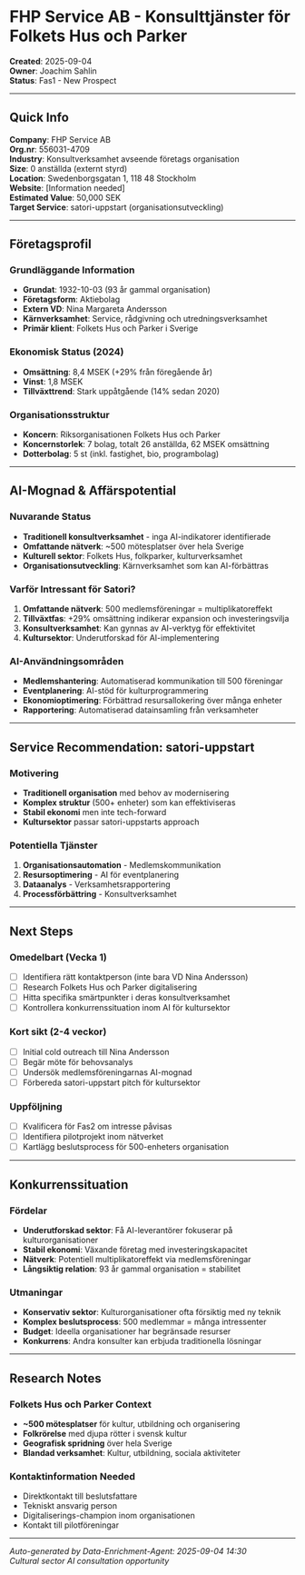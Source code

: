 # FHP Service AB - Konsulttjänster för Folkets Hus och Parker

**Created**: 2025-09-04  
**Owner**: Joachim Sahlin  
**Status**: Fas1 - New Prospect  

---

## Quick Info
**Company**: FHP Service AB  
**Org.nr**: 556031-4709  
**Industry**: Konsultverksamhet avseende företags organisation  
**Size**: 0 anställda (externt styrd)  
**Location**: Swedenborgsgatan 1, 118 48 Stockholm  
**Website**: [Information needed]  
**Estimated Value**: 50,000 SEK  
**Target Service**: satori-uppstart (organisationsutveckling)  

---

## Företagsprofil

### Grundläggande Information
- **Grundat**: 1932-10-03 (93 år gammal organisation)
- **Företagsform**: Aktiebolag
- **Extern VD**: Nina Margareta Andersson
- **Kärnverksamhet**: Service, rådgivning och utredningsverksamhet
- **Primär klient**: Folkets Hus och Parker i Sverige

### Ekonomisk Status (2024)
- **Omsättning**: 8,4 MSEK (+29% från föregående år)
- **Vinst**: 1,8 MSEK
- **Tillväxttrend**: Stark uppåtgående (14% sedan 2020)

### Organisationsstruktur
- **Koncern**: Riksorganisationen Folkets Hus och Parker
- **Koncernstorlek**: 7 bolag, totalt 26 anställda, 62 MSEK omsättning
- **Dotterbolag**: 5 st (inkl. fastighet, bio, programbolag)

---

## AI-Mognad & Affärspotential

### Nuvarande Status
- **Traditionell konsultverksamhet** - inga AI-indikatorer identifierade
- **Omfattande nätverk**: ~500 mötesplatser över hela Sverige
- **Kulturell sektor**: Folkets Hus, folkparker, kulturverksamhet
- **Organisationsutveckling**: Kärnverksamhet som kan AI-förbättras

### Varför Intressant för Satori?
1. **Omfattande nätverk**: 500 medlemsföreningar = multiplikatoreffekt
2. **Tillväxtfas**: +29% omsättning indikerar expansion och investeringsvilja
3. **Konsultverksamhet**: Kan gynnas av AI-verktyg för effektivitet
4. **Kultursektor**: Underutforskad för AI-implementering

### AI-Användningsområden
- **Medlemshantering**: Automatiserad kommunikation till 500 föreningar
- **Eventplanering**: AI-stöd för kulturprogrammering
- **Ekonomioptimering**: Förbättrad resursallokering över många enheter
- **Rapportering**: Automatiserad datainsamling från verksamheter

---

## Service Recommendation: satori-uppstart

### Motivering
- **Traditionell organisation** med behov av modernisering
- **Komplex struktur** (500+ enheter) som kan effektiviseras
- **Stabil ekonomi** men inte tech-forward
- **Kultursektor** passar satori-uppstarts approach

### Potentiella Tjänster
1. **Organisationsautomation** - Medlemskommunikation
2. **Resursoptimering** - AI för eventplanering
3. **Dataanalys** - Verksamhetsrapportering
4. **Processförbättring** - Konsultverksamhet

---

## Next Steps

### Omedelbart (Vecka 1)
- [ ] Identifiera rätt kontaktperson (inte bara VD Nina Andersson)
- [ ] Research Folkets Hus och Parker digitalisering
- [ ] Hitta specifika smärtpunkter i deras konsultverksamhet
- [ ] Kontrollera konkurrenssituation inom AI för kultursektor

### Kort sikt (2-4 veckor)
- [ ] Initial cold outreach till Nina Andersson
- [ ] Begär möte för behovsanalys
- [ ] Undersök medlemsföreningarnas AI-mognad
- [ ] Förbereda satori-uppstart pitch för kultursektor

### Uppföljning
- [ ] Kvalificera för Fas2 om intresse påvisas
- [ ] Identifiera pilotprojekt inom nätverket
- [ ] Kartlägg beslutsprocess för 500-enheters organisation

---

## Konkurrenssituation

### Fördelar
- **Underutforskad sektor**: Få AI-leverantörer fokuserar på kulturorganisationer
- **Stabil ekonomi**: Växande företag med investeringskapacitet
- **Nätverk**: Potentiell multiplikatoreffekt via medlemsföreningar
- **Långsiktig relation**: 93 år gammal organisation = stabilitet

### Utmaningar
- **Konservativ sektor**: Kulturorganisationer ofta försiktig med ny teknik
- **Komplex beslutsprocess**: 500 medlemmar = många intressenter
- **Budget**: Ideella organisationer har begränsade resurser
- **Konkurrens**: Andra konsulter kan erbjuda traditionella lösningar

---

## Research Notes

### Folkets Hus och Parker Context
- **~500 mötesplatser** för kultur, utbildning och organisering
- **Folkrörelse** med djupa rötter i svensk kultur
- **Geografisk spridning** över hela Sverige
- **Blandad verksamhet**: Kultur, utbildning, sociala aktiviteter

### Kontaktinformation Needed
- Direktkontakt till beslutsfattare
- Tekniskt ansvarig person
- Digitaliserings-champion inom organisationen
- Kontakt till pilotföreningar

---

*Auto-generated by Data-Enrichment-Agent: 2025-09-04 14:30*  
*Cultural sector AI consultation opportunity*
